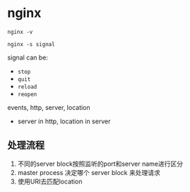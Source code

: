 # nginx

`nginx -v`

`nginx -s signal`

signal can be:

- `stop`
- `quit`
- `reload`
- `reopen`


events, http, server, location

- server in http, location in server


## 处理流程

1. 不同的server block按照监听的port和server name进行区分
2. master process 决定哪个 server block 来处理请求
3. 使用URI去匹配location
